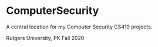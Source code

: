 # ComputerSecurity

A central location for my Computer Security CS419 projects.

Rutgers University, PK Fall 2020
